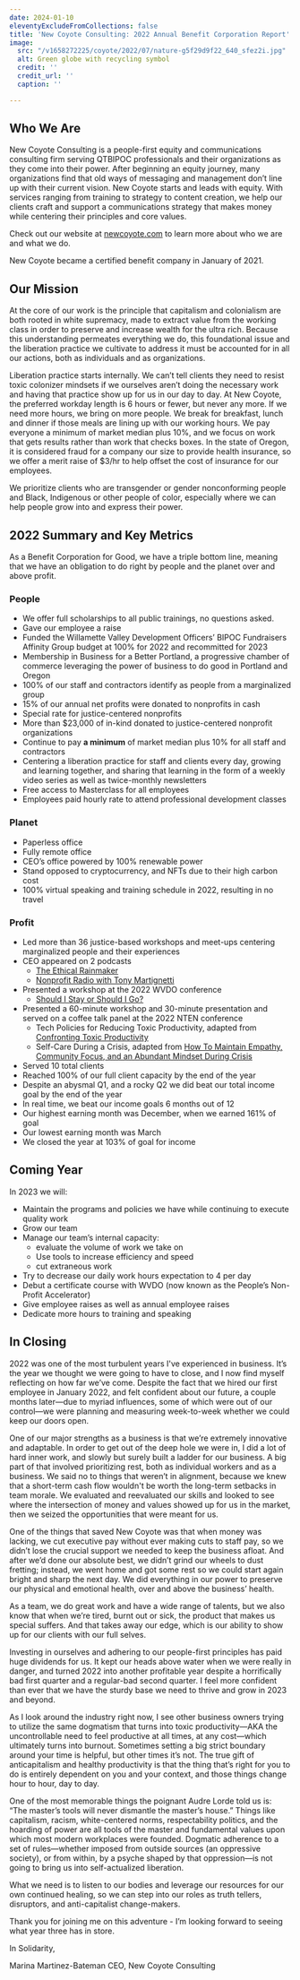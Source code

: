 ```yaml
---
date: 2024-01-10
eleventyExcludeFromCollections: false
title: 'New Coyote Consulting: 2022 Annual Benefit Corporation Report'
image:
  src: "/v1658272225/coyote/2022/07/nature-g5f29d9f22_640_sfez2i.jpg"
  alt: Green globe with recycling symbol
  credit: ''
  credit_url: ''
  caption: ''

---
```

## Who We Are

New Coyote Consulting is a people-first equity and communications consulting firm serving QTBIPOC professionals and their organizations as they come into their power. After beginning an equity journey, many organizations find that old ways of messaging and management don’t line up with their current vision. New Coyote starts and leads with equity. With services ranging from training to strategy to content creation, we help our clients craft and support a communications strategy that makes money while centering their principles and core values.

Check out our website at [newcoyote.com](https://newcoyote.com/) to learn more about who we are and what we do.

New Coyote became a certified benefit company in January of 2021.


## Our Mission

At the core of our work is the principle that capitalism and colonialism are both rooted in white supremacy, made to extract value from the working class in order to preserve and increase wealth for the ultra rich. Because this understanding permeates everything we do, this foundational issue and the liberation practice we cultivate to address it must be accounted for in all our actions, both as individuals and as organizations.

Liberation practice starts internally. We can’t tell clients they need to resist toxic colonizer mindsets if we ourselves aren’t doing the necessary work and having that practice show up for us in our day to day. At New Coyote, the preferred workday length is 6 hours or fewer, but never any more. If we need more hours, we bring on more people. We break for breakfast, lunch and dinner if those meals are lining up with our working hours. We pay everyone a minimum of market median plus 10%, and we focus on work that gets results rather than work that checks boxes. In the state of Oregon, it is considered fraud for a company our size to provide health insurance, so we offer a merit raise of $3/hr to help offset the cost of insurance for our employees.

We prioritize clients who are transgender or gender nonconforming people and Black, Indigenous or other people of color, especially where we can help people grow into and express their power.


## 2022 Summary and Key Metrics

As a Benefit Corporation for Good, we have a triple bottom line, meaning that we have an obligation to do right by people and the planet over and above profit.

### People

* We offer full scholarships to all public trainings, no questions asked.
* Gave our employee a raise
* Funded the Willamette Valley Development Officers’ BIPOC Fundraisers Affinity Group budget at 100% for 2022 and recommitted for 2023
* Membership in Business for a Better Portland, a progressive chamber of commerce leveraging the power of business to do good in Portland and Oregon
* 100% of our staff and contractors identify as people from a marginalized group
* 15% of our annual net profits were donated to nonprofits in cash
* Special rate for justice-centered nonprofits
* More than $23,000 of in-kind donated to justice-centered nonprofit organizations
* Continue to pay **a minimum** of market median plus 10% for all staff and contractors
* Centering a liberation practice for staff and clients every day, growing and learning together, and sharing that learning in the form of a weekly video series as well as twice-monthly newsletters
* Free access to Masterclass for all employees
* Employees paid hourly rate to attend professional development classes

### Planet

* Paperless office
* Fully remote office
* CEO’s office powered by 100% renewable power
* Stand opposed to cryptocurrency, and NFTs due to their high carbon cost
* 100% virtual speaking and training schedule in 2022, resulting in no travel

### Profit

* Led more than 36 justice-based workshops and meet-ups centering marginalized people and their experiences
* CEO appeared on 2 podcasts
    * [The Ethical Rainmaker](http://www.theethicalrainmaker.com/listen-now/s3-episode-8-how-i-figured-out-i-suffer-from-toxic-productivity-ft-marina-martinez-bateman3430279)
    * [Nonprofit Radio with Tony Martignetti](https://tonymartignetti.com/2022/07/nonprofit-radio-for-august-1-2022-tech-policies-that-reduce-toxic-productivity/)
* Presented a workshop at the 2022 WVDO conference
    * [Should I Stay or Should I Go?](https://newcoyote.com/workshop/should-i-stay-or-should-i-go/)
* Presented a 60-minute workshop and 30-minute presentation and served on a coffee talk panel at the 2022 NTEN conference
    * Tech Policies for Reducing Toxic Productivity, adapted from [Confronting Toxic Productivity](https://newcoyote.com/workshop/confronting-toxic-productivity-workplace-learning-module/)
    * Self-Care During a Crisis, adapted from [How To Maintain Empathy, Community Focus, and an Abundant Mindset During Crisis](https://newcoyote.com/workshop/how-to-maintain-empathy-community-focus-and-an-abundant-mindset-during-crisis/)
* Served 10 total clients
* Reached 100% of our full client capacity by the end of the year
* Despite an abysmal Q1, and a rocky Q2 we did beat our total income goal by the end of the year
* In real time, we beat our income goals 6 months out of 12
* Our highest earning month was December, when we earned 161% of goal
* Our lowest earning month was March
* We closed the year at 103% of goal for income


## Coming Year

In 2023 we will:

* Maintain the programs and policies we have while continuing to execute quality work
* Grow our team
* Manage our team’s internal capacity:
    * evaluate the volume of work we take on
    * Use tools to increase efficiency and speed
    * cut extraneous work
* Try to decrease our daily work hours expectation to 4 per day
* Debut a certificate course with WVDO (now known as the People’s Non-Profit Accelerator)
* Give employee raises as well as annual employee raises
* Dedicate more hours to training and speaking


## In Closing

2022 was one of the most turbulent years I've experienced in business. It’s the year we thought we were going to have to close, and I now find myself reflecting on how far we’ve come. Despite the fact that we hired our first employee in January 2022, and felt confident about our future, a couple months later—due to myriad influences, some of which were out of our control—we were planning and measuring week-to-week whether we could keep our doors open.

One of our major strengths as a business is that we’re extremely innovative and adaptable. In order to get out of the deep hole we were in, I did a lot of hard inner work, and slowly but surely built a ladder for our business. A big part of that involved prioritizing rest, both as individual workers and as a business. We said no to things that weren’t in alignment, because we knew that a short-term cash flow wouldn't be worth the long-term setbacks in team morale. We evaluated and reevaluated our skills and looked to see where the intersection of money and values showed up for us in the market, then we seized the opportunities that were meant for us.

One of the things that saved New Coyote was that when money was lacking, we cut executive pay without ever making cuts to staff pay, so we didn’t lose the crucial support we needed to keep the business afloat. And after we’d done our absolute best, we didn’t grind our wheels to dust fretting; instead, we went home and got some rest so we could start again bright and sharp the next day. We did everything in our power to preserve our physical and emotional health, over and above the business’ health.

As a team, we do great work and have a wide range of talents, but we also know that when we’re tired, burnt out or sick, the product that makes us special suffers. And that takes away our edge, which is our ability to show up for our clients with our full selves.

Investing in ourselves and adhering to our people-first principles has paid huge dividends for us. It kept our heads above water when we were really in danger, and turned 2022 into another profitable year despite a horrifically bad first quarter and a regular-bad second quarter. I feel more confident than ever that we have the sturdy base we need to thrive and grow in 2023 and beyond.

As I look around the industry right now, I see other business owners trying to utilize the same dogmatism that turns into toxic productivity—AKA the uncontrollable need to feel productive at all times, at any cost—which ultimately turns into burnout. Sometimes setting a big strict boundary around your time is helpful, but other times it’s not. The true gift of anticapitalism and healthy productivity is that the thing that’s right for you to do is entirely dependent on you and your context, and those things change hour to hour, day to day.

One of the most memorable things the poignant Audre Lorde told us is: “The master’s tools will never dismantle the master’s house.” Things like capitalism, racism, white-centered norms, respectability politics, and the hoarding of power are all tools of the master and fundamental values upon which most modern workplaces were founded. Dogmatic adherence to a set of rules—whether imposed from outside sources (an oppressive society), or from within, by a psyche shaped by that oppression—is not going to bring us into self-actualized liberation.

What we need is to listen to our bodies and leverage our resources for our own continued healing, so we can step into our roles as truth tellers, disruptors, and anti-capitalist change-makers.

Thank you for joining me on this adventure - I’m looking forward to seeing what year three has in store.

In Solidarity,

Marina Martinez-Bateman
CEO, New Coyote Consulting
